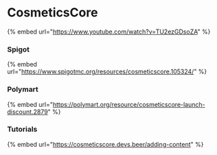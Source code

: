 # CosmeticsCore

{% embed url="https://www.youtube.com/watch?v=TU2ezGDsoZA" %}

### Spigot

{% embed url="https://www.spigotmc.org/resources/cosmeticscore.105324/" %}

### Polymart

{% embed url="https://polymart.org/resource/cosmeticscore-launch-discount.2879" %}

### Tutorials

{% embed url="https://cosmeticscore.devs.beer/adding-content" %}
